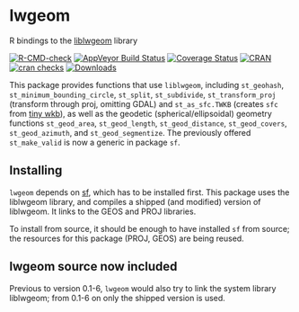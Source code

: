 # lwgeom
R bindings to the [liblwgeom](https://github.com/postgis/postgis/tree/master/liblwgeom) library

[![R-CMD-check](https://github.com/r-spatial/lwgeom/workflows/tic/badge.svg)](https://github.com/r-spatial/lwgeom/actions)
[![AppVeyor Build Status](https://ci.appveyor.com/api/projects/status/github/r-spatial/lwgeom?branch=master&svg=true)](https://ci.appveyor.com/project/edzer/lwgeom)
[![Coverage Status](https://img.shields.io/codecov/c/github/r-spatial/lwgeom/master.svg)](https://codecov.io/github/r-spatial/lwgeom?branch=master)
[![CRAN](http://www.r-pkg.org/badges/version/lwgeom)](https://cran.r-project.org/package=lwgeom)
[![cran checks](https://badges.cranchecks.info/worst/lwgeom.svg)](https://cran.r-project.org/web/checks/check_results_lwgeom.html)
[![Downloads](http://cranlogs.r-pkg.org/badges/lwgeom?color=brightgreen)](http://www.r-pkg.org/pkg/lwgeom)


This package provides functions that use
`liblwgeom`, including `st_geohash`,
`st_minimum_bounding_circle`, `st_split`, `st_subdivide`,
`st_transform_proj` (transform through proj, omitting
GDAL) and `st_as_sfc.TWKB` (creates `sfc` from [tiny
wkb](https://github.com/TWKB/Specification/blob/master/twkb.md)),
as well as the geodetic (spherical/ellipsoidal) geometry
functions `st_geod_area`, 
`st_geod_length`, 
`st_geod_distance`, 
`st_geod_covers`,
`st_geod_azimuth`, 
and `st_geod_segmentize`. The previously offered `st_make_valid`
is now a generic in package `sf`.

## Installing 

`lwgeom` depends on [sf](https://github.com/r-spatial/sf), which
has to be installed first.  This package uses the liblwgeom library,
and compiles a shipped (and modified) version of liblwgeom.  It links
to the GEOS and PROJ libraries. 

To install from source, it should be enough to have installed
`sf` from source; the resources for this package (PROJ, GEOS)
are being reused.

## lwgeom source now included 

Previous to version 0.1-6, `lwgeom` would also try to link the system
library liblwgeom; from 0.1-6 on only the shipped version is used.
